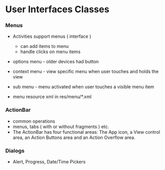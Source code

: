 User Interfaces Classes
========================

### Menus 

- Activities support menus ( interface ) 
    - can add items to menu
    - handle clicks on menu items 

- options menu - older devices had button
- context menu - view specific menu when user touches and holds the view
- sub menu - menu activated when user touches a visible menu item
- menu resource xml in res/menu/*.xml

### ActionBar 

- common operations
- menus,  tabs ( with or without fragments ) etc.
- The ActionBar has four functional areas: The App icon, a View control area, an Action Buttons area and an Action Overflow area.

### Dialogs

- Alert, Progress, Date/Time Pickers

 

